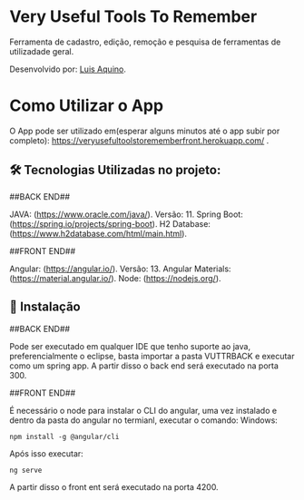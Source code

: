 # Very Useful Tools To Remember

Ferramenta de cadastro, edição, remoção e pesquisa de ferramentas de utilizadade geral.

Desenvolvido por: [Luis Aquino](https://www.linkedin.com/in/luis-eduardo-peixoto-de-aquino-941606132).

# Como Utilizar o App

O App pode ser utilizado em(esperar alguns minutos até o app subir por completo): https://veryusefultoolstorememberfront.herokuapp.com/ .

## 🛠 Tecnologias Utilizadas no projeto:
##BACK END##

JAVA: (https://www.oracle.com/java/). Versão: 11.
Spring Boot: (https://spring.io/projects/spring-boot).
H2 Database: (https://www.h2database.com/html/main.html).

##FRONT END##

Angular: (https://angular.io/). Versão: 13.
Angular Materials: (https://material.angular.io/).
Node: (https://nodejs.org/).

## 🚀 Instalação

##BACK END##

Pode ser executado em qualquer IDE que tenho suporte ao java, preferencialmente o eclipse, basta importar a pasta VUTTRBACK e executar como um spring app.
A partir disso o back end será executado na porta 300.

##FRONT END##

É necessário o node para instalar o CLI do angular, uma vez instalado e dentro da pasta do angular no termianl, executar o comando:
Windows:
```
npm install -g @angular/cli
```

Após isso executar:
```
ng serve
```
A partir disso o front ent será executado na porta 4200.